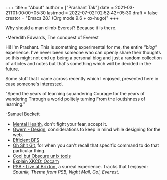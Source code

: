 +++
title = "About"
author = ["Prashant Tak"]
date = 2021-03-21T01:00:00+05:30
lastmod = 2022-07-02T02:52:42+05:30
draft = false
creator = "Emacs 28.1 (Org mode 9.6 + ox-hugo)"
+++

<div class="epigraph">

Why should a man climb Everest?
Because it is there.

<div class="epicite">

-Meredith Edwards, The conquest of Everest

</div>

</div>

Hi! I'm Prashant. This is something experimental for me, the entire _"blog"_ experience. I've never been someone who can openly share their thoughts so this might not end up being a personal blog and just a random collection of articles and notes but that's something which will be decided in the future.

Some stuff that I came across recently which I enjoyed, presented here in case someone's interested.

<div class="epigraph">

"Spend the years of learning squandering
Courage for the years of wandering
Through a world politely turning
From the loutishness of learning."

<div class="epicite">

-Samuel Beckett

</div>

</div>

-   [Mental Health](https://ncase.me/mental-health/), don't fight your fear, accept it.
-   [Gwern - Design](https://www.gwern.net/Design), considerations to keep in mind while designing for the web.
-   [Efficient BFS](https://observablehq.com/@yurivish/efficient-graph-search)
-   [Oh Shit Git](https://ohshitgit.com/), for when you can't recall that specific command to do that particular thing.
-   [Cool but Obscure unix tools](https://kkovacs.eu/cool-but-obscure-unix-tools/)
-   [Explain XKCD: Occam](https://www.explainxkcd.com/wiki/index.php/2541:_Occam)
-   [PSB - Live at Brixton](https://publicservicebroadcasting.bandcamp.com/album/live-at-brixton), a surreal experience. Tracks that I enjoyed: _Sputnik, Theme from PSB, Night Mail, Go!, Everest_.
